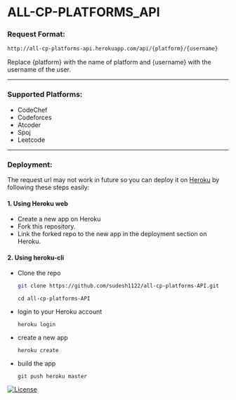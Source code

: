 # ALL-CP-PLATFORMS_API

### Request Format:
```sh
http://all-cp-platforms-api.herokuapp.com/api/{platform}/{username}
```


Replace {platform} with the name of platform and {username} with the username of the user.

---
### Supported Platforms:
- CodeChef
- Codeforces
- Atcoder
- Spoj
- Leetcode
---
### Deployment:
The request url may not work in future so you can deploy it on [Heroku](https://www.heroku.com/) by following these steps easily:
#### 1. Using Heroku web
- Create a new app on Heroku
- Fork this repository.
- Link the forked repo to the new app in the deployment section on Heroku.
#### 2. Using heroku-cli
- Clone the repo
    ```sh
    git clone https://github.com/sudesh1122/all-cp-platforms-API.git
    ```
    ```
    cd all-cp-platforms-API
    ```

- login to your Heroku account
    ```
    heroku login
    ```
- create a new app
    ```
    heroku create
    ```
- build the app
    ```
    git push heroku master
    ```

 [![License](http://img.shields.io/:license-mit-blue.svg?style=flat-square)](http://badges.mit-license.org)
